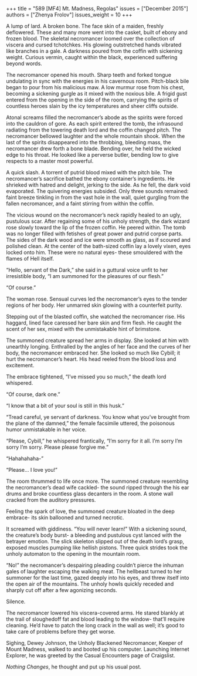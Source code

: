 +++
title = "589 [MF4] Mt. Madness, Regolas"
issues = ["December 2015"]
authors = ["Zhenya Frolov"]
issues_weight = 10
+++

A lump of lard. A broken bone. The face skin of a maiden, freshly deflowered. These and many more went into the casket, built of ebony and frozen blood. The skeletal necromancer loomed over the collection of viscera and cursed tchotchkes. His glowing outstretched hands vibrated like branches in a gale. A darkness poured from the coffin with sickening weight. Curious vermin, caught within the black, experienced suffering beyond words.

The necromancer opened his mouth. Sharp teeth and forked tongue undulating in sync with the energies in his cavernous room. Pitch-black bile began to pour from his malicious maw. A low murmur rose from his chest, becoming a sickening gurgle as it mixed with the noxious bile. A frigid gust entered from the opening in the side of the room, carrying the spirits of countless heroes slain by the icy temperatures and sheer cliffs outside.

Atonal screams filled the necromancer’s abode as the spirits were forced into the cauldron of gore. As each spirit entered the tomb, the infrasound radiating from the towering death lord and the coffin changed pitch. The necromancer bellowed laughter and the whole mountain shook.  When the last of the spirits disappeared into the throbbing, bleeding mass, the necromancer drew forth a bone blade. Bending over, he held the wicked edge to his throat. He looked like a perverse butler, bending low to give respects to a master most powerful.

A quick slash. A torrent of putrid blood mixed with the pitch bile. The necromancer’s sacrifice bathed the ebony container’s ingredients. He shrieked with hatred and delight, jerking to the side. As he fell, the dark void evaporated. The quivering energies subsided. Only three sounds remained: faint breeze tinkling in from the vast hole in the wall, quiet gurgling from the fallen necromancer, and a faint stirring from within the coffin.

The vicious wound on the necromancer’s neck rapidly healed to an ugly, pustulous scar. After regaining some of his unholy strength, the dark wizard rose slowly toward the lip of the frozen coffin. He peered within. The tomb was no longer filled with fetishes of great power and putrid corpse parts. The sides of the dark wood and ice were smooth as glass, as if scoured and polished clean. At the center of the bath-sized coffin lay a lovely vixen, eyes locked onto him. These were no natural eyes- these smouldered with the flames of Hell itself.

“Hello, servant of the Dark,” she said in a guttural voice unfit to her irresistible body, “I am summoned for the pleasures of our flesh.”

“Of course.”

The woman rose. Sensual curves led the necromancer’s eyes to the tender regions of her body. Her unmarred skin glowing with a counterfeit purity.

Stepping out of the blasted coffin, she watched the necromancer rise. His haggard, lined face caressed her bare skin and firm flesh. He caught the scent of her sex, mixed with the unmistakable hint of brimstone.

The summoned creature spread her arms in display. She looked at him with unearthly longing. Enthralled by the angles of her face and the curves of her body, the necromancer embraced her. She looked so much like Cybill; it hurt the necromancer’s heart. His head reeled from the blood loss and excitement.

The embrace tightened, “I’ve missed you so much,” the death lord whispered.

“Of course, dark one.”

“I know that a bit of your soul is still in this husk.”

“Tread careful, ye servant of darkness. You know what you’ve brought from the plane of the damned,” the female facsimile uttered, the poisonous humor unmistakable in her voice.

“Please, Cybill,” he whispered frantically, “I’m sorry for it all. I’m sorry I’m sorry I’m sorry. Please please forgive me.”

“Hahahahaha-”

“Please… I love you!”

The room thrummed to life once more. The summoned creature resembling the necromancer’s dead wife cackled- the sound ripped through the his ear drums and broke countless glass decanters in the room. A stone wall cracked from the auditory pressures.

Feeling the spark of love, the summoned creature bloated in the deep embrace- its skin ballooned and turned necrotic.

It screamed with giddiness. “You will never learn!” With a sickening sound, the creature’s body burst- a bleeding and pustulous cyst lanced with the betrayer emotion. The slick skeleton slipped out of the death lord’s grasp, exposed muscles pumping like hellish pistons. Three quick strides took the unholy automaton to the opening in the mountain room.

“No!” the necromancer’s despairing pleading couldn’t pierce the inhuman gales of laughter escaping the walking meat. The hellbeast turned to her summoner for the last time, gazed deeply into his eyes, and threw itself into the open air of the mountains. The unholy howls quickly receded and sharply cut off after a few agonizing seconds.

Silence.

The necromancer lowered his viscera-covered arms. He stared blankly at the trail of sloughedoff fat and blood leading to the window- that’ll require cleaning. He’d have to patch the long crack in the wall as well; it’s good to take care of problems before they get worse.

Sighing, Dewey Johnson, the Unholy Blackened Necromancer, Keeper of Mount Madness, walked to and booted up his computer. Launching Internet Explorer, he was greeted by the Casual Encounters page of Craigslist.

*Nothing Changes*, he thought and put up his usual post.
